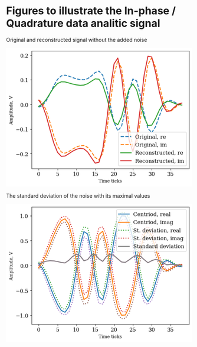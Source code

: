 # Figures to illustrate the In-phase / Quadrature data analitic signal 

Original and reconstructed signal without the added noise

![Original and reconstructed signal](fig_signals_similar.png)

The standard deviation of the noise with its maximal values 

![The standard deviation of the noise ](fig_centroid_and_std.png)

